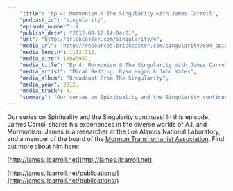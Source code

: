 ```yaml
---
    "title": "Ep 4: Mormonism & The Singularity with James Carroll",
    "podcast_id": "singularity",
    "episode_number": 4,
    "publish_date": "2012-09-17 14:04:21",
    "url": "http://brickcaster.com/singularity/4",
    "media_url": "http://resources.brickcaster.com/singularity/004_spirituality_mormonism.mp3",
    "media_length": 1172.712,
    "media_size": 18845952,
    "media_title": "Ep 4: Mormonism & The Singularity with James Carroll",
    "media_artist": "Micah Redding, Ryan Hogan & John Yates",
    "media_album": "Broadcast From The Singularity",
    "media_year": 2012,
    "media_track": 4,
    "summary": "Our series on Spirituality and the Singularity continues! In this episode, James Carroll shares his experiences in the diverse worlds of A.I. and Mormonism. James is a researcher at the Los Alamos National Laboratory, and a member of the board of the Mormon Transhumanist Association."
---
```

Our series on Spirituality and the Singularity continues! In this episode, James Carroll shares his experiences in the diverse worlds of A.I. and Mormonism. James is a researcher at the Los Alamos National Laboratory, and a member of the board of the [Mormon Transhumanist Association](http://transfigurism.org). Find out more about him here:

[http://james.jlcarroll.net](http://james.jlcarroll.net)

[http://james.jlcarroll.net/publications/](http://james.jlcarroll.net/publications/)
